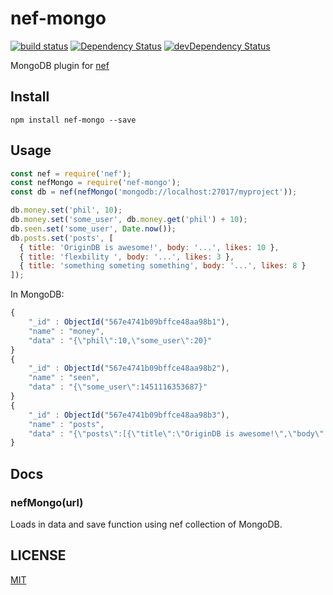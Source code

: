 # nef-mongo

[![build status](https://img.shields.io/travis/CreaturePhil/nef-mongo/master.svg?style=flat-square)](https://travis-ci.org/CreaturePhil/nef-mongo)
[![Dependency Status](https://david-dm.org/CreaturePhil/nef-mongo.svg?style=flat-square)](https://david-dm.org/CreaturePhil/nef-mongo)
[![devDependency Status](https://david-dm.org/CreaturePhil/nef-mongo/dev-status.svg?style=flat-square)](https://david-dm.org/CreaturePhil/nef-mongo#info=devDependencies)

MongoDB plugin for [nef](https://github.com/CreaturePhil/nef)

## Install

```
npm install nef-mongo --save
```

## Usage

```js
const nef = require('nef');
const nefMongo = require('nef-mongo');
const db = nef(nefMongo('mongodb://localhost:27017/myproject'));

db.money.set('phil', 10);
db.money.set('some_user', db.money.get('phil') + 10);
db.seen.set('some_user', Date.now());
db.posts.set('posts', [
  { title: 'OriginDB is awesome!', body: '...', likes: 10 },
  { title: 'flexbility ', body: '...', likes: 3 },
  { title: 'something someting something', body: '...', likes: 8 }
]);
```

In MongoDB:

```js
{
	"_id" : ObjectId("567e4741b09bffce48aa98b1"),
	"name" : "money",
	"data" : "{\"phil\":10,\"some_user\":20}"
}
{
	"_id" : ObjectId("567e4741b09bffce48aa98b2"),
	"name" : "seen",
	"data" : "{\"some_user\":1451116353687}"
}
{
	"_id" : ObjectId("567e4741b09bffce48aa98b3"),
	"name" : "posts",
	"data" : "{\"posts\":[{\"title\":\"OriginDB is awesome!\",\"body\":\"...\",\"likes\":10},{\"title\":\"flexbility \",\"body\":\"...\",\"likes\":3},{\"title\":\"something someting something\",\"body\":\"...\",\"likes\":8}]}"
}
```

## Docs

### nefMongo(url)

Loads in data and save function using nef collection of MongoDB.

## LICENSE

[MIT](LICENSE)
